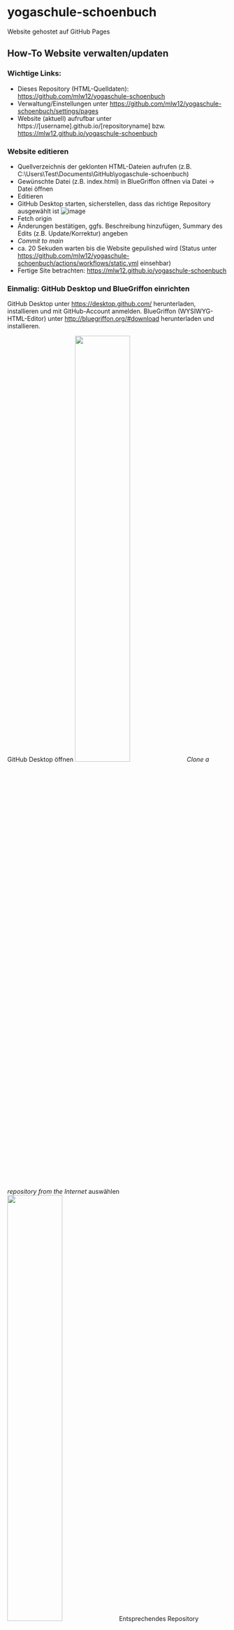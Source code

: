 # yogaschule-schoenbuch
Website gehostet auf GitHub Pages

## How-To Website verwalten/updaten
### Wichtige Links:
- Dieses Repository (HTML-Quelldaten): https://github.com/mlw12/yogaschule-schoenbuch
- Verwaltung/Einstellungen unter https://github.com/mlw12/yogaschule-schoenbuch/settings/pages
- Website (aktuell) aufrufbar unter https://[username].github.io/[repositoryname] bzw. https://mlw12.github.io/yogaschule-schoenbuch

### Website editieren
- Quellverzeichnis der geklonten HTML-Dateien aufrufen (z.B. C:\Users\Test\Documents\GitHub\yogaschule-schoenbuch)
- Gewünschte Datei (z.B. index.html) in BlueGriffon öffnen via Datei -> Datei öffnen
- Editieren
- GitHub Desktop starten, sicherstellen, dass das richtige Repository ausgewählt ist
![image](https://user-images.githubusercontent.com/123729361/215082649-fbd70725-1a05-44b5-90f8-8d94a1c56aef.png)
- Fetch origin
- Änderungen bestätigen, ggfs. Beschreibung hinzufügen, Summary des Edits (z.B. Update/Korrektur) angeben
- *Commit to main*
- ca. 20 Sekuden warten bis die Website gepulished wird (Status unter https://github.com/mlw12/yogaschule-schoenbuch/actions/workflows/static.yml einsehbar)
- Fertige Site betrachten: https://mlw12.github.io/yogaschule-schoenbuch

### Einmalig: GitHub Desktop und BlueGriffon einrichten
GitHub Desktop unter https://desktop.github.com/ herunterladen, installieren und mit GitHub-Account anmelden.
BlueGriffon (WYSIWYG-HTML-Editor) unter http://bluegriffon.org/#download herunterladen und installieren.

GitHub Desktop öffnen
<img src=https://user-images.githubusercontent.com/123729361/215080266-7d202fb0-933b-41cd-ac25-e0ad29327f97.png width=50% height=50%>
*Clone a repository from the Internet* auswählen
<img src=https://user-images.githubusercontent.com/123729361/215080683-10502917-afba-4c12-b5b3-37f122ca20f8.png width=50% height=50%>
Entsprechendes Repository auswählen, Pfad angeben und Klonen

BlueGriffon öffnen
<img src=https://user-images.githubusercontent.com/123729361/215080882-9d41e817-cc89-4177-b657-d5f8a7002f4b.png width=50% height=50%>
*Extras -> Einstellungen*
<img src=https://user-images.githubusercontent.com/123729361/215081295-ca03d490-5fd2-4d6e-a902-722cd3aa98d9.png width=50% height=50%>
*Quelle -> Serialisierung*
Obige und Latin-1 Zeichen aus der Drop-Down-Liste wählen.
